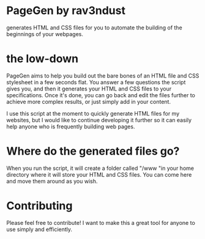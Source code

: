 # PageGen by rav3ndust

generates HTML and CSS files for you to automate the building of the beginnings of your webpages.

# the low-down

PageGen aims to help you build out the bare bones of an HTML file and CSS stylesheet in a few seconds flat. You answer a few questions the script gives you, and then it generates your HTML and CSS files to your specifications. Once it's done, you can go back and edit the files further to achieve more complex results, or just simply add in your content.

I use this script at the moment to quickly generate HTML files for my websites, but I would like to continue developing it further so it can easily help anyone who is frequently building web pages.

# Where do the generated files go? 

When you run the script, it will create a folder called "/www "in your home directory where it will store your HTML and CSS files. You can come here and move them
around as you wish.

# Contributing

Please feel free to contribute! I want to make this a great tool for anyone to use simply and efficiently.

